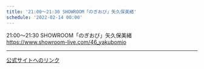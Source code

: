 ```yaml
---
title: '21:00〜21:30 SHOWROOM「のぎおび」矢久保美緒'
schedule: '2022-02-14 00:00'
---
```


<div id="detailBody"> <p>  21:00〜21:30 SHOWROOM「のぎおび」矢久保美緒  <br/>  <a href="https://www.showroom-live.com/46_yakubomio" target="_blank">   https://www.showroom-live.com/46_yakubomio  </a> </p></div>

---
[公式サイトへのリンク]('http://www.nogizaka46.com/schedule/2022/02/065300.php?member=mio-yakubo&category=&monthly=202202')